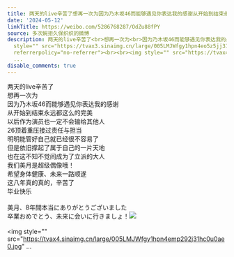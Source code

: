 ```yaml
---
title: 两天的live辛苦了想再一次为因为乃木坂46而能够遇见你表达我的感谢从开始到结束永远都这么的完美以后作为演员也一定不会输给其他人26顶着重压接过责任与担当明明...
date: '2024-05-12'
linkTitle: https://weibo.com/5286768287/OdZu88fPY
source: 多次婉拒久保织织的微博
description: 两天的live辛苦了<br>想再一次为<br>因为乃木坂46而能够遇见你表达我的感谢<br>从开始到结束永远都这么的完美<br>以后作为演员也一定不会输给其他人<br>26顶着重压接过责任与担当<br>明明能管好自己就已经很不容易了<br>但是依旧撑起了属于自己的一片天地<br>也在这不知不觉间成为了立派的大人<br>我们美月是超级偶像哦！<br>希望身体健康、未来一路顺遂<br>这八年真的真的，辛苦了<br>毕业快乐<br><br>美月、8年間本当にありがとうございました<br>卒業おめでとう、未来に会いに行きましょ！<img
  style="" src="https://tvax3.sinaimg.cn/large/005LMJWfgy1hpn4eo5z5jj314w0n00un.jpg"
  referrerpolicy="no-referrer"><br><br><img style="" src="https://tvax4.sinaimg.cn/large/005LMJWfgy1hpn4emp292j31hc0u0ae0.jpg"
  ...
disable_comments: true
---
```

两天的live辛苦了<br>想再一次为<br>因为乃木坂46而能够遇见你表达我的感谢<br>从开始到结束永远都这么的完美<br>以后作为演员也一定不会输给其他人<br>26顶着重压接过责任与担当<br>明明能管好自己就已经很不容易了<br>但是依旧撑起了属于自己的一片天地<br>也在这不知不觉间成为了立派的大人<br>我们美月是超级偶像哦！<br>希望身体健康、未来一路顺遂<br>这八年真的真的，辛苦了<br>毕业快乐<br><br>美月、8年間本当にありがとうございました<br>卒業おめでとう、未来に会いに行きましょ！<img style="" src="https://tvax3.sinaimg.cn/large/005LMJWfgy1hpn4eo5z5jj314w0n00un.jpg" referrerpolicy="no-referrer"><br><br><img style="" src="https://tvax4.sinaimg.cn/large/005LMJWfgy1hpn4emp292j31hc0u0ae0.jpg" ...